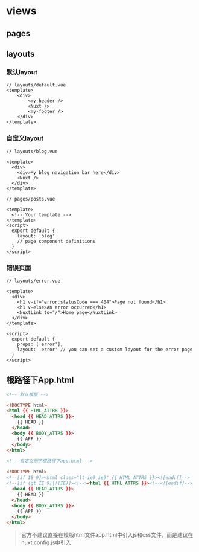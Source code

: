 # views

## pages

## layouts

### 默认layout

```vue
// layouts/default.vue
<template>
    <div>
        <my-header />
        <Nuxt />
        <my-footer />
    </div>
</template>
```

### 自定义layout

```vue
// layouts/blog.vue

<template>
  <div>
    <div>My blog navigation bar here</div>
    <Nuxt />
  </div>
</template>
```

```vue
// pages/posts.vue

<template>
  <!-- Your template -->
</template>
<script>
  export default {
    layout: 'blog'
    // page component definitions
  }
</script>
```

### 错误页面

```vue
// layouts/error.vue

<template>
  <div>
    <h1 v-if="error.statusCode === 404">Page not found</h1>
    <h1 v-else>An error occurred</h1>
    <NuxtLink to="/">Home page</NuxtLink>
  </div>
</template>

<script>
  export default {
    props: ['error'],
    layout: 'error' // you can set a custom layout for the error page
  }
</script>
```

## 根路径下App.html

```html
<!-- 默认模版 -->

<!DOCTYPE html>
<html {{ HTML_ATTRS }}>
  <head {{ HEAD_ATTRS }}>
    {{ HEAD }}
  </head>
  <body {{ BODY_ATTRS }}>
    {{ APP }}
  </body>
</html>
```

```html
<!-- 自定义例子根路径下app.html -->

<!DOCTYPE html>
<!--[if IE 9]><html class="lt-ie9 ie9" {{ HTML_ATTRS }}><![endif]-->
<!--[if (gt IE 9)|!(IE)]><!--><html {{ HTML_ATTRS }}><!--<![endif]-->
  <head {{ HEAD_ATTRS }}>
    {{ HEAD }}
  </head>
  <body {{ BODY_ATTRS }}>
    {{ APP }}
  </body>
</html>
```

> 官方不建议直接在模版html文件app.html中引入js和css文件，而是建议在nuxt.config.js中引入